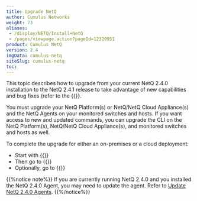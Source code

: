 ```yaml
---
title: Upgrade NetQ
author: Cumulus Networks
weight: 73
aliases:
 - /display/NETQ/Install+NetQ
 - /pages/viewpage.action?pageId=12320951
product: Cumulus NetQ
version: 2.4
imgData: cumulus-netq
siteSlug: cumulus-netq
toc: 
---
```

This topic describes how to upgrade from your current NetQ 2.4.0 installation to the NetQ 2.4.1 release to take advantage of new capabilities and bug fixes (refer to the {{<exlink url="https://support.cumulusnetworks.com/hc/en-us/articles/360041040413" text="release notes">}}.

You must upgrade your NetQ Platform(s) or NetQ/NetQ Cloud Appliance(s) and the NetQ Agents on your monitored switches and hosts. If you want access to new and updated commands, you can upgrade the CLI on the NetQ Platform(s), NetQ/NetQ Cloud Appliance(s), and monitored switches and hosts as well.

To complete the upgrade for either an on-premises or a cloud deployment:

- Start with {{<link title="Upgrade NetQ Hardware">}}
- Then go to {{<link title="Upgrade NetQ Agents">}}
- Optionally, go to {{<link title="Upgrade NetQ CLI">}}

{{%notice note%}}
If you are currently running NetQ 2.4.0 and you installed the NetQ 2.4.0 Agent, you may need to update the agent. Refer to [Update NetQ 2.4.0 Agents](/Upgrade-NetQ-240-Agents/).
{{%/notice%}}
